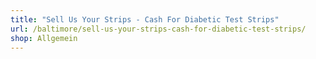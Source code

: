 ```yaml
---
title: "Sell Us Your Strips - Cash For Diabetic Test Strips"
url: /baltimore/sell-us-your-strips-cash-for-diabetic-test-strips/
shop: Allgemein
---
```

